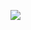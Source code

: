 <a href="#" target="_blank"><img src="https://img.shields.io/badge/Java-#007396?style=flat-square&logo=Java&logoColor=white"/></a>
